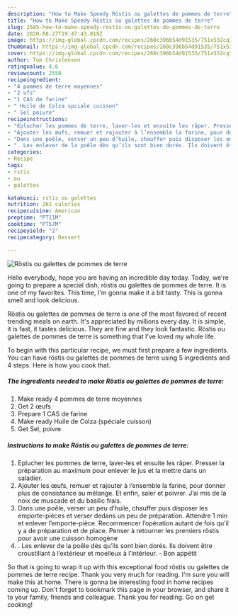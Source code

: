 ```yaml
---
description: "How to Make Speedy Röstis ou galettes de pommes de terre"
title: "How to Make Speedy Röstis ou galettes de pommes de terre"
slug: 2585-how-to-make-speedy-rostis-ou-galettes-de-pommes-de-terre
date: 2020-08-27T19:47:43.019Z
image: https://img-global.cpcdn.com/recipes/260c396b54d91535/751x532cq70/rostis-ou-galettes-de-pommes-de-terre-photo-principale-de-la-recette.jpg
thumbnail: https://img-global.cpcdn.com/recipes/260c396b54d91535/751x532cq70/rostis-ou-galettes-de-pommes-de-terre-photo-principale-de-la-recette.jpg
cover: https://img-global.cpcdn.com/recipes/260c396b54d91535/751x532cq70/rostis-ou-galettes-de-pommes-de-terre-photo-principale-de-la-recette.jpg
author: Tom Christensen
ratingvalue: 4.6
reviewcount: 2550
recipeingredient:
- "4 pommes de terre moyennes"
- "2 ufs"
- "1 CAS de farine"
- " Huile de Colza spciale cuisson"
- " Sel poivre"
recipeinstructions:
- "Eplucher les pommes de terre, laver-les et ensuite les râper. Presser la préparation au maximum pour enlever le jus et la mettre dans un saladier."
- "Ajouter les œufs, remuer et rajouter à l’ensemble la farine, pour donner plus de consistance au mélange. Et enfin, saler et poivrer. J’ai mis de la noix de muscade et du basilic frais."
- "Dans une poêle, verser un peu d’huile, chauffer puis disposer les emporte-pièces et verser dedans un peu de préparation. Attendre 1 min et enlever l’emporte-pièce. Recommencer l’opération autant de fois qu’il y a de préparation et de place. Penser à retourner les premiers röstis pour avoir une cuisson homogène"
- ". Les enlever de la poêle dès qu’ils sont bien dorés. Ils doivent être croustillant à l’extérieur et moelleux à l’intérieur. Bon appétit"
categories:
- Recipe
tags:
- rstis
- ou
- galettes

katakunci: rstis ou galettes 
nutrition: 261 calories
recipecuisine: American
preptime: "PT11M"
cooktime: "PT57M"
recipeyield: "2"
recipecategory: Dessert

---
```



![Röstis ou galettes de pommes de terre](https://img-global.cpcdn.com/recipes/260c396b54d91535/751x532cq70/rostis-ou-galettes-de-pommes-de-terre-photo-principale-de-la-recette.jpg)

Hello everybody, hope you are having an incredible day today. Today, we're going to prepare a special dish, röstis ou galettes de pommes de terre. It is one of my favorites. This time, I'm gonna make it a bit tasty. This is gonna smell and look delicious.



Röstis ou galettes de pommes de terre is one of the most favored of recent trending meals on earth. It's appreciated by millions every day. It is simple, it is fast, it tastes delicious. They are fine and they look fantastic. Röstis ou galettes de pommes de terre is something that I've loved my whole life.


To begin with this particular recipe, we must first prepare a few ingredients. You can have röstis ou galettes de pommes de terre using 5 ingredients and 4 steps. Here is how you cook that.

<!--inarticleads1-->

##### The ingredients needed to make Röstis ou galettes de pommes de terre:

1. Make ready 4 pommes de terre moyennes
1. Get 2 œufs
1. Prepare 1 CAS de farine
1. Make ready  Huile de Colza (spéciale cuisson)
1. Get  Sel, poivre




<!--inarticleads2-->

##### Instructions to make Röstis ou galettes de pommes de terre:

1. Eplucher les pommes de terre, laver-les et ensuite les râper. Presser la préparation au maximum pour enlever le jus et la mettre dans un saladier.
1. Ajouter les œufs, remuer et rajouter à l’ensemble la farine, pour donner plus de consistance au mélange. Et enfin, saler et poivrer. J’ai mis de la noix de muscade et du basilic frais.
1. Dans une poêle, verser un peu d’huile, chauffer puis disposer les emporte-pièces et verser dedans un peu de préparation. Attendre 1 min et enlever l’emporte-pièce. Recommencer l’opération autant de fois qu’il y a de préparation et de place. Penser à retourner les premiers röstis pour avoir une cuisson homogène
1. . Les enlever de la poêle dès qu’ils sont bien dorés. Ils doivent être croustillant à l’extérieur et moelleux à l’intérieur. - Bon appétit




So that is going to wrap it up with this exceptional food röstis ou galettes de pommes de terre recipe. Thank you very much for reading. I'm sure you will make this at home. There is gonna be interesting food in home recipes coming up. Don't forget to bookmark this page in your browser, and share it to your family, friends and colleague. Thank you for reading. Go on get cooking!
